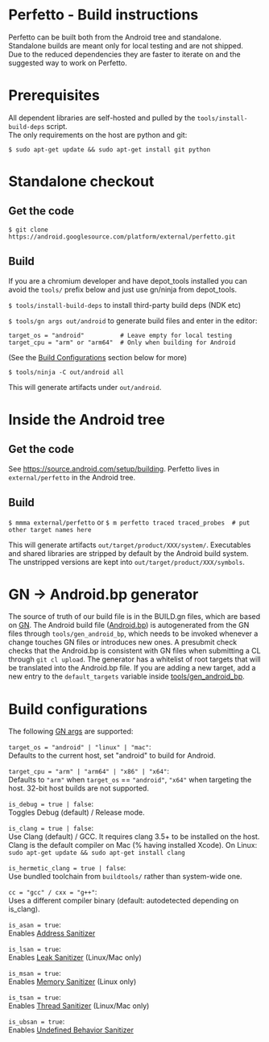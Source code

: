 # Perfetto - Build instructions

Perfetto can be built both from the Android tree and standalone.  
Standalone builds are meant only for local testing and are not shipped.  
Due to the reduced dependencies they are faster to iterate on and the
suggested way to work on Perfetto.

# Prerequisites
All dependent libraries are self-hosted and pulled by the
`tools/install-build-deps` script.  
The only requirements on the host are
python and git:  

```
$ sudo apt-get update && sudo apt-get install git python
```


# Standalone checkout

Get the code
------------
```
$ git clone https://android.googlesource.com/platform/external/perfetto.git
```

Build
-----
If you are a chromium developer and have depot_tools installed you can avoid
the `tools/` prefix below and just use gn/ninja from depot_tools.

`$ tools/install-build-deps` to install third-party build deps (NDK etc)

`$ tools/gn args out/android` to generate build files and enter in the editor:

```
target_os = "android"          # Leave empty for local testing
target_cpu = "arm" or "arm64"  # Only when building for Android
```

(See the [Build Configurations](#build-configurations) section below for more)

```
$ tools/ninja -C out/android all
```

This will generate artifacts under `out/android`.


# Inside the Android tree

Get the code
------------
See https://source.android.com/setup/building.
Perfetto lives in `external/perfetto` in the Android tree.

Build
-----
`$ mmma external/perfetto`
or
`$ m perfetto traced traced_probes  # put other target names here`

This will generate artifacts `out/target/product/XXX/system/`.
Executables and shared libraries are stripped by default by the Android build
system. The unstripped versions are kept into `out/target/product/XXX/symbols`.

# GN -> Android.bp generator
The source of truth of our build file is in the BUILD.gn files, which are based on [GN][gn-quickstart].
The Android build file ([Android.bp](../Android.bp)) is autogenerated from the GN files
through `tools/gen_android_bp`, which needs to be invoked whenever a change
touches GN files or introduces new ones.
A presubmit check checks that the Android.bp is consistent with GN files when
submitting a CL through `git cl upload`.
The generator has a whitelist of root targets that will be translated into the
Android.bp file. If you are adding a new target, add a new entry to the
`default_targets` variable inside [tools/gen_android_bp](../tools/gen_android_bp).


# Build configurations
The following [GN args][gn-quickstart] are supported:

`target_os = "android" | "linux" | "mac"`:  
Defaults to the current host, set "android" to build for Android.

`target_cpu = "arm" | "arm64" | "x86" | "x64"`:  
Defaults to `"arm"` when `target_os` == `"android"`, `"x64"` when targeting the
host. 32-bit host builds are not supported.

`is_debug = true | false`:  
Toggles Debug (default) / Release mode.

`is_clang = true | false`:  
Use Clang (default) / GCC. It requires clang 3.5+ to be installed on the host.
Clang is the default compiler on Mac (% having installed Xcode).
On Linux: `sudo apt-get update && sudo apt-get install clang`

`is_hermetic_clang = true | false`:  
Use bundled toolchain from `buildtools/` rather than system-wide one.

`cc = "gcc" / cxx = "g++"`:  
Uses a different compiler binary (default: autodetected depending on is_clang).

`is_asan = true`:  
Enables [Address Sanitizer](https://github.com/google/sanitizers/wiki/AddressSanitizer)

`is_lsan = true`:  
Enables [Leak Sanitizer](https://github.com/google/sanitizers/wiki/AddressSanitizerLeakSanitizer)
(Linux/Mac only)

`is_msan = true`:  
Enables [Memory Sanitizer](https://github.com/google/sanitizers/wiki/MemorySanitizer)
(Linux only)

`is_tsan = true`:  
Enables [Thread Sanitizer](https://github.com/google/sanitizers/wiki/ThreadSanitizerCppManual)
(Linux/Mac only)

`is_ubsan = true`:  
Enables [Undefined Behavior Sanitizer](https://clang.llvm.org/docs/UndefinedBehaviorSanitizer.html)


[gn-quickstart]: https://chromium.googlesource.com/chromium/src/+/master/tools/gn/docs/quick_start.md
